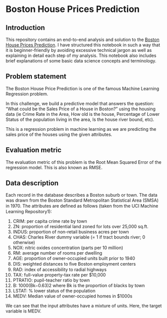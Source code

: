 # Boston House Prices Prediction 

## Introduction
This repository contains an end-to-end analysis and solution to the [Boston House Prices Prediction](https://www.kaggle.com/datasets/vikrishnan/boston-house-prices).
I have structured this notebook in such a way that it is beginner-friendly by avoiding excessive technical jargon as well as explaining in detail
each step of my analysis. This notebook also includes brief explanations of some basic data science concepts and terminology.

## Problem statement
The Boston House Price Prediction is one of the famous Machine Learning Regression problem.

In this challenge, we build a predictive model that answers the question: “What could be the Sales Price of a House in Boston?” using the housing data (ie Crime Rate in the Area, How old is the house, Percentage of Lower Status of the population living in the area, Is the house river bound, etc).

This is a regression problem in machine learning as we are predicting the sales price of the houses using the given attributes.

## Evaluation metric
The evaluation metric of this problem is the Root Mean Squared Error of the regression model. This is also known as RMSE.

## Data description

Each record in the database describes a Boston suburb or town. The data was drawn from the Boston Standard Metropolitan Statistical Area (SMSA) in 1970. The attributes are deﬁned as follows (taken from the UCI Machine Learning Repository1): 

1. CRIM: per capita crime rate by town
2. ZN: proportion of residential land zoned for lots over 25,000 sq.ft.
3. INDUS: proportion of non-retail business acres per town
4. CHAS: Charles River dummy variable (= 1 if tract bounds river; 0 otherwise)
5. NOX: nitric oxides concentration (parts per 10 million)
6. RM: average number of rooms per dwelling
7. AGE: proportion of owner-occupied units built prior to 1940
8. DIS: weighted distances to ﬁve Boston employment centers
9. RAD: index of accessibility to radial highways
10. TAX: full-value property-tax rate per $10,000
11. PTRATIO: pupil-teacher ratio by town
12. B: 1000(Bk−0.63)2 where Bk is the proportion of blacks by town
13. LSTAT: % lower status of the population
14. MEDV: Median value of owner-occupied homes in $1000s

We can see that the input attributes have a mixture of units. Here, the target variable is MEDV.

